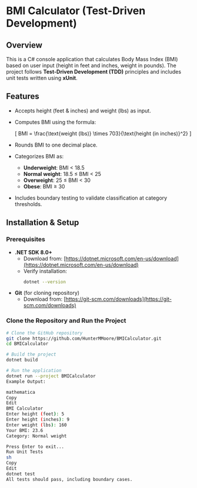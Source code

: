 # BMI Calculator (Test-Driven Development)

## Overview
This is a C# console application that calculates Body Mass Index (BMI) based on user input (height in feet and inches, weight in pounds). The project follows **Test-Driven Development (TDD)** principles and includes unit tests written using **xUnit**.

## Features
- Accepts height (feet & inches) and weight (lbs) as input.
- Computes BMI using the formula:

  \[
  BMI = \frac{\text{weight (lbs)} \times 703}{\text{height (in inches)}^2}
  \]

- Rounds BMI to one decimal place.
- Categorizes BMI as:
  - **Underweight**: BMI < 18.5
  - **Normal weight**: 18.5 ≤ BMI < 25
  - **Overweight**: 25 ≤ BMI < 30
  - **Obese**: BMI ≥ 30
- Includes boundary testing to validate classification at category thresholds.

## Installation & Setup

### **Prerequisites**
- **.NET SDK 8.0+**  
  - Download from: [https://dotnet.microsoft.com/en-us/download](https://dotnet.microsoft.com/en-us/download)
  - Verify installation:  
    ```sh
    dotnet --version
    ```
- **Git** (for cloning repository)  
  - Download from: [https://git-scm.com/downloads](https://git-scm.com/downloads)

### **Clone the Repository and Run the Project**
```sh
# Clone the GitHub repository
git clone https://github.com/HunterMMoore/BMICalculator.git
cd BMICalculator

# Build the project
dotnet build

# Run the application
dotnet run --project BMICalculator
Example Output:

mathematica
Copy
Edit
BMI Calculator
Enter height (feet): 5
Enter height (inches): 9
Enter weight (lbs): 160
Your BMI: 23.6
Category: Normal weight

Press Enter to exit...
Run Unit Tests
sh
Copy
Edit
dotnet test
All tests should pass, including boundary cases.
